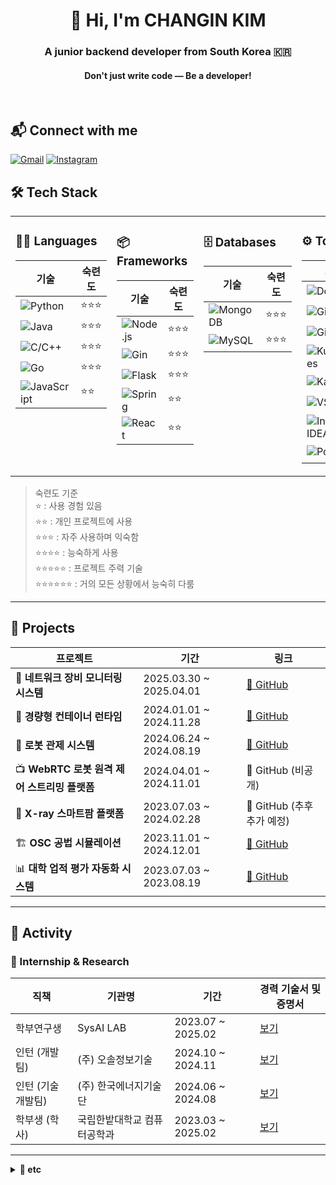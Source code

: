 <h1 align="center">👋 Hi, I'm CHANGIN KIM</h1>
<h3 align="center">A junior backend developer from South Korea 🇰🇷</h3>
<h4 align="center">Don't just write code — Be a developer!</h4>

<br/>


## 📬 Connect with me
[![Gmail](https://img.shields.io/badge/Gmail-d14836?style=for-the-badge&logo=Gmail&logoColor=white)](mailto:rosci671233@gmail.com)
[![Instagram](https://img.shields.io/badge/Instagram-E4405F?style=for-the-badge&logo=instagram&logoColor=white)](https://instagram.com/x_xvwx)



## 🛠 Tech Stack
<table>
<tr>
<td valign="top">

### 🧑‍💻 Languages

| 기술 | 숙련도 |
|------|--------|
| ![Python](https://img.shields.io/badge/Python-3776AB?style=flat-square&logo=python&logoColor=white) | ⭐⭐⭐ |
| ![Java](https://img.shields.io/badge/Java-007396?style=flat-square&logo=openjdk&logoColor=white) | ⭐⭐⭐ |
| ![C/C++](https://img.shields.io/badge/C%2FC++-00599C?style=flat-square&logo=cplusplus&logoColor=white) | ⭐⭐⭐ |
| ![Go](https://img.shields.io/badge/Go-00ADD8?style=flat-square&logo=go&logoColor=white) | ⭐⭐⭐ |
| ![JavaScript](https://img.shields.io/badge/JavaScript-F7DF1E?style=flat-square&logo=javascript&logoColor=black) | ⭐⭐ |

</td>
<td valign="top">

### 📦 Frameworks

| 기술 | 숙련도 |
|------|--------|
| ![Node.js](https://img.shields.io/badge/Node.js-339933?style=flat-square&logo=nodedotjs&logoColor=white) | ⭐⭐⭐ |
| ![Gin](https://img.shields.io/badge/Gin-00B386?style=flat-square&logo=go&logoColor=white) | ⭐⭐⭐ |
| ![Flask](https://img.shields.io/badge/Flask-000000?style=flat-square&logo=flask&logoColor=white) | ⭐⭐⭐ |
| ![Spring](https://img.shields.io/badge/Spring-6DB33F?style=flat-square&logo=spring&logoColor=white) | ⭐⭐ |
| ![React](https://img.shields.io/badge/React-61DAFB?style=flat-square&logo=react&logoColor=black) | ⭐⭐ |

</td>
<td valign="top">

### 🗄️ Databases

| 기술 | 숙련도 |
|------|--------|
| ![MongoDB](https://img.shields.io/badge/MongoDB-47A248?style=flat-square&logo=mongodb&logoColor=white) | ⭐⭐⭐ |
| ![MySQL](https://img.shields.io/badge/MySQL-4479A1?style=flat-square&logo=mysql&logoColor=white) | ⭐⭐⭐ |

</td>
<td valign="top">

### ⚙️ Tools / DevOps

| 기술 | 숙련도 |
|------|--------|
| ![Docker](https://img.shields.io/badge/Docker-2496ED?style=flat-square&logo=docker&logoColor=white) | ⭐⭐⭐ |
| ![Git](https://img.shields.io/badge/Git-F05032?style=flat-square&logo=git&logoColor=white)  | ⭐⭐⭐ |
![GitHub](https://img.shields.io/badge/GitHub-181717?style=flat-square&logo=github&logoColor=white) | ⭐⭐⭐ |
| ![Kubernetes](https://img.shields.io/badge/Kubernetes-326CE5?style=flat-square&logo=kubernetes&logoColor=white) | ⭐⭐ |
| ![Kafka](https://img.shields.io/badge/Kafka-231F20?style=flat-square&logo=apachekafka&logoColor=white) | ⭐ |
| ![VSCode](https://img.shields.io/badge/VSCode-007ACC?style=flat-square&logo=visualstudiocode&logoColor=white)  | ⭐⭐⭐⭐ |
![IntelliJ IDEA](https://img.shields.io/badge/IntelliJ-000000?style=flat-square&logo=intellijidea&logoColor=white)  | ⭐⭐⭐ |
![Postman](https://img.shields.io/badge/Postman-FF6C37?style=flat-square&logo=postman&logoColor=white) | ⭐⭐⭐⭐ |

</td>
</tr>
</table>

> 숙련도 기준  
> ⭐ : 사용 경험 있음  
> ⭐⭐ : 개인 프로젝트에 사용  
> ⭐⭐⭐ : 자주 사용하며 익숙함  
> ⭐⭐⭐⭐ : 능숙하게 사용  
> ⭐⭐⭐⭐⭐ : 프로젝트 주력 기술  
> ⭐⭐⭐⭐⭐⭐ : 거의 모든 상황에서 능숙히 다룸

---

## 🚀 Projects

| 프로젝트 | 기간 | 링크 |
|----------|------|------|
| 📡 **네트워크 장비 모니터링 시스템** | 2025.03.30 ~ 2025.04.01 | [🔗 GitHub](https://github.com/ci671233/Network_Device_Monitoring_System) |
| 🧱 **경량형 컨테이너 런타임** | 2024.01.01 ~ 2024.11.28 | [🔗 GitHub](https://github.com/HBNU-SWUNIV/come-capstone24-akdong_developer) |
| 🤖 **로봇 관제 시스템** | 2024.06.24 ~ 2024.08.19 | [🔗 GitHub](https://github.com/ci671233/FMS-AGV-AMR) |
| 📺 **WebRTC 로봇 원격 제어 스트리밍 플랫폼** | 2024.04.01 ~ 2024.11.01 | 🔗 GitHub (비공개) |
| 🌿 **X-ray 스마트팜 플랫폼** | 2023.07.03 ~ 2024.02.28 | 🔗 GitHub (추후 추가 예정) |
| 🏗️ **OSC 공법 시뮬레이션** | 2023.11.01 ~ 2024.12.01 | [🔗 GitHub](https://github.com/ci671233/osc_simulation) |
| 📊 **대학 업적 평가 자동화 시스템** | 2023.07.03 ~ 2023.08.19 | [🔗 GitHub](https://github.com/ci671233/journal_csv) |

---

## 🧭 Activity

### 💼 Internship & Research

| 직책             | 기관명               | 기간                | 경력 기술서 및 증명서 |
|------------------|----------------------|---------------------|------------|
| 학부연구생 | SysAI LAB            | 2023.07 ~ 2025.02   | [보기](#) |
| 인턴 (개발팀)     | (주) 오솔정보기술     | 2024.10 ~ 2024.11   | [보기](#) |
| 인턴 (기술개발팀) | (주) 한국에너지기술단 | 2024.06 ~ 2024.08   | [보기](#) |
| 학부생 (학사)            | 국립한밭대학교 컴퓨터공학과 | 2023.03 ~ 2025.02   | [보기](#) |

---

<details>
<summary><b>📄 etc</b></summary>

<br/>

### 📜 Awards & Certifications

| 항목명             | 종류         | 발급기관          | 발급일자        | 증빙 자료 |
|-------------------|--------------|------------------|----------------|-------|
| 제13회 작품전시회 - 동상   | Award         | 한밭대학교 정보기술대학       | 2024.11.29        | [보기](#) |
| 2024 추계학술대회 우수논문상 - 은상   | Award         | 한국정보기술학회       | 2024.11.22        | [보기](#) |
| 2023 추계학술대회 우수논문발표상 - 은상     | Award | 한국시뮬레이션학회   | 2023.12.01        | [보기](#) |
| 네트워크관리사 2급     | Certification | 한국정보통신자격협회   | 2022.10.18        | [보기](#) |


### 🌟 Extracurricular Activities

| 활동명                      | 역할 / 성격            | 기간              | 활동 내용 |
|-----------------------------|------------------------|-------------------|------------|
| 소중한봉사단    | 주강사 / 봉사       | 2024.04 ~ 2024.12           | [보기](#) |
| 와요가요    | 주강사 / 봉사       | 2023.07 ~ 2024.12           | [보기](#) |
| 하랑       | 동아리원 / 개발   | 2023.07 ~ 2024.02           | [보기](#) |
| TBT    | 리더 / ESG 활동       | 2023.04 ~ 2023.07           | [보기](#) |

</details>
